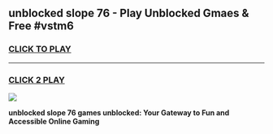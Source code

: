 
## unblocked slope 76 - Play Unblocked Gmaes & Free #vstm6
<h3>
<a href="https://news.freeplayer.one?title=unblocked_slope_76&ref=03M">CLICK TO PLAY</a></h3>
<hr>

<h3>
<a href="https://news.freeplayer.one?title=unblocked_slope_76&ref=03M">CLICK 2 PLAY</a>
  
</h3>

<a href="https://news.freeplayer.one?title=unblocked_slope_76&ref=03M"><img src="https://clearcache.store/games.png"></a>


**unblocked slope 76 games unblocked: Your Gateway to Fun and Accessible Online Gaming**
